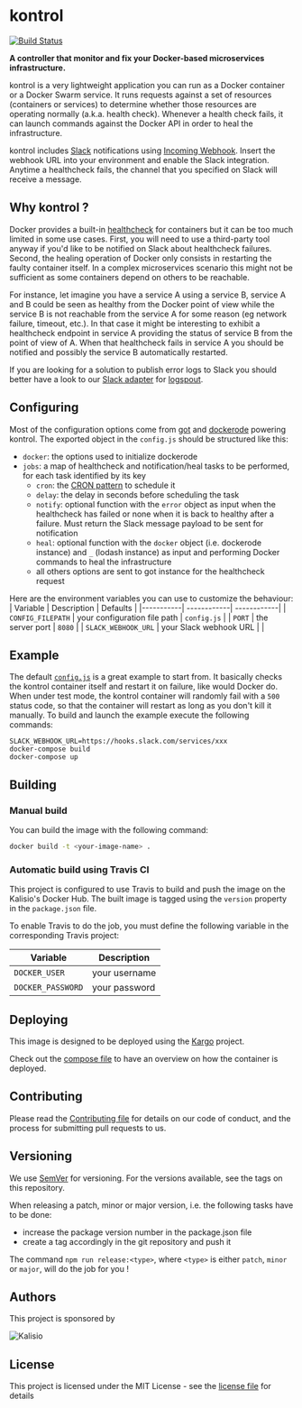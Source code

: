# kontrol

[![Build Status](https://travis-ci.com/kalisio/kontrol.png?branch=master)](https://travis-ci.com/kalisio/kontrol)

**A controller that monitor and fix your Docker-based microservices infrastructure.**

kontrol is a very lightweight application you can run as a Docker container or a Docker Swarm service. It runs requests against a set of resources (containers or services) to determine whether those resources are operating normally (a.k.a. health check). Whenever a health check fails, it can launch commands against the Docker API in order to heal the infrastructure.

kontrol includes [Slack](https://slack.com/) notifications using [Incoming Webhook](https://api.slack.com/messaging/webhooks). Insert the webhook URL into your environment and enable the Slack integration. Anytime a healthcheck fails, the channel that you specified on Slack will receive a message.

## Why kontrol ?

Docker provides a built-in [healthcheck](https://docs.docker.com/engine/reference/builder/#healthcheck) for containers but it can be too much limited in some use cases. First, you will need to use a third-party tool anyway if you'd like to be notified on Slack about healthcheck failures. Second, the healing operation of Docker only consists in restarting the faulty container itself. In a complex microservices scenario this might not be sufficient as some containers depend on others to be reachable.

For instance, let imagine you have a service A using a service B, service A and B could be seen as healthy from the Docker point of view while the service B is not reachable from the service A for some reason (eg network failure, timeout, etc.). In that case it might be interesting to exhibit a healthcheck endpoint in service A providing the status of service B from the point of view of A. When that healthcheck fails in service A you should be notified and possibly the service B automatically restarted.

If you are looking for a solution to publish error logs to Slack you should better have a look to our [Slack adapter](https://github.com/kalisio/logspout-slack) for [logspout](https://github.com/gliderlabs/logspout).

## Configuring

Most of the configuration options come from [got](https://github.com/sindresorhus/got) and [dockerode](https://github.com/apocas/dockerode) powering kontrol. The exported object in the `config.js` should be structured like this:
* `docker`: the options used to initialize dockerode
* `jobs`: a map of healthcheck and notification/heal tasks to be performed, for each task identified by its key
  * `cron`: the [CRON pattern](https://github.com/kelektiv/node-cron) to schedule it
  * `delay`: the delay in seconds before scheduling the task
  * `notify`: optional function with the `error` object as input when the healthcheck has failed or none when it is back to healthy after a failure. Must return the Slack message payload to be sent for notification
  * `heal`: optional function with the `docker` object (i.e. dockerode instance) and `_` (lodash instance) as input and performing Docker commands to heal the infrastructure
  * all others options are sent to got instance for the healthcheck request

Here are the environment variables you can use to customize the behaviour:
| Variable  | Description | Defaults |
|-----------| ------------| ------------|
| `CONFIG_FILEPATH` | your configuration file path | `config.js` |
| `PORT` | the server port | `8080` |
| `SLACK_WEBHOOK_URL` | your Slack webhook URL |  |

## Example

The default [`config.js`](./config.js) is a great example to start from. It basically checks the kontrol container itself and restart it on failure, like would Docker do. When under test mode, the kontrol container will randomly fail with a `500` status code, so that the container will restart as long as you don't kill it manually. To build and launch the example execute the following commands:
```
SLACK_WEBHOOK_URL=https://hooks.slack.com/services/xxx
docker-compose build
docker-compose up
```

## Building

### Manual build 

You can build the image with the following command:

```bash
docker build -t <your-image-name> .
```

### Automatic build using Travis CI

This project is configured to use Travis to build and push the image on the Kalisio's Docker Hub.
The built image is tagged using the `version` property in the `package.json` file.

To enable Travis to do the job, you must define the following variable in the corresponding Travis project:

| Variable  | Description |
|-----------| ------------|
| `DOCKER_USER` | your username |
| `DOCKER_PASSWORD` | your password |

## Deploying

This image is designed to be deployed using the [Kargo](https://kalisio.github.io/kargo/) project.

Check out the [compose file](https://github.com/kalisio/kargo/blob/master/deploy/kontrol.yml) to have an overview on how the container is deployed.

## Contributing

Please read the [Contributing file](./.github/CONTRIBUTING.md) for details on our code of conduct, and the process for submitting pull requests to us.

## Versioning

We use [SemVer](https://semver.org/) for versioning. For the versions available, see the tags on this repository.

When releasing a patch, minor or major version, i.e. the following tasks have to be done:
- increase the package version number in the package.json file
- create a tag accordingly in the git repository and push it

The command `npm run release:<type>`, where  `<type>` is either `patch`, `minor` or `major`, will do the job for you ! 

## Authors

This project is sponsored by 

![Kalisio](https://s3.eu-central-1.amazonaws.com/kalisioscope/kalisio/kalisio-logo-black-256x84.png)

## License

This project is licensed under the MIT License - see the [license file](./LICENSE.md) for details
